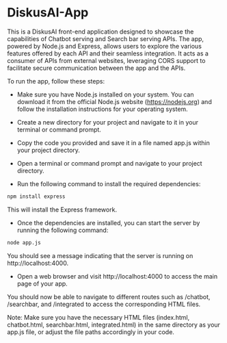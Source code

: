 # DiskusAI-App
This is a DiskusAI front-end application designed to showcase the capabilities of Chatbot serving and Search bar serving APIs. The app, powered by Node.js and Express, allows users to explore the various features offered by each API and their seamless integration. It acts as a consumer of APIs from external websites, leveraging CORS support to facilitate secure communication between the app and the APIs.

To run the app, follow these steps:

*  Make sure you have Node.js installed on your system. You can download it from the official Node.js website (https://nodejs.org) and follow the installation instructions for your operating system.

*  Create a new directory for your project and navigate to it in your terminal or command prompt.

*  Copy the code you provided and save it in a file named app.js within your project directory.

*  Open a terminal or command prompt and navigate to your project directory.

*  Run the following command to install the required dependencies:

```bash
npm install express
```
This will install the Express framework.

*  Once the dependencies are installed, you can start the server by running the following command:

```bash
node app.js
```

You should see a message indicating that the server is running on http://localhost:4000.

*  Open a web browser and visit http://localhost:4000 to access the main page of your app.

You should now be able to navigate to different routes such as /chatbot, /searchbar, and /integrated to access the corresponding HTML files.

Note: Make sure you have the necessary HTML files (index.html, chatbot.html, searchbar.html, integrated.html) in the same directory as your app.js file, or adjust the file paths accordingly in your code.
